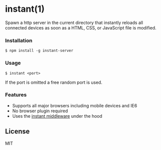 # instant(1)

Spawn a http server in the current directory that instantly reloads
all connected devices as soon as a HTML, CSS, or JavaScript file is modified.

### Installation

```
$ npm install -g instant-server
```

### Usage

```
$ instant <port>
```

If the port is omitted a free random port is used.

### Features

* Supports all major browsers including mobile devices and IE6
* No browser plugin required
* Uses the [instant middleware](https://npmjs.org/package/instant) under the hood

## License

MIT
